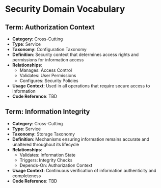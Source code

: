 # Security Domain Vocabulary

## Term: Authorization Context
- **Category**: Cross-Cutting
- **Type**: Service
- **Taxonomy**: Configuration Taxonomy
- **Definition**: Security context that determines access rights and permissions for information access
- **Relationships**:
  * Manages: Access Control
  * Validates: User Permissions
  * Configures: Security Policies
- **Usage Context**: Used in all operations that require secure access to information
- **Code Reference**: TBD

## Term: Information Integrity
- **Category**: Cross-Cutting
- **Type**: Service
- **Taxonomy**: Storage Taxonomy
- **Definition**: Mechanisms ensuring information remains accurate and unaltered throughout its lifecycle
- **Relationships**:
  * Validates: Information State
  * Triggers: Integrity Checks
  * Depends-On: Authorization Context
- **Usage Context**: Continuous verification of information authenticity and completeness
- **Code Reference**: TBD 